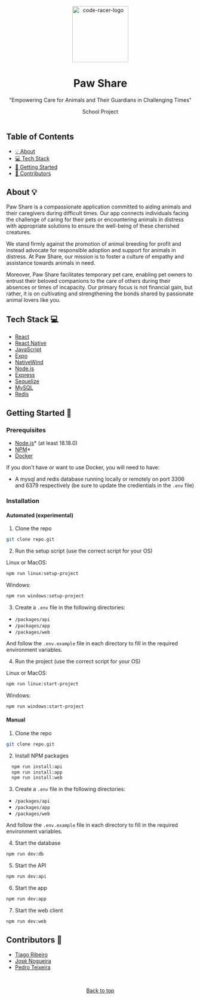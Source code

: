 <div align="center" id="top">
  <img src="https://dieselpunkcore.com/wp-content/uploads/2014/06/logo-placeholder.png" width="150" alt="code-racer-logo">
  <br/>
  <h1>Paw Share</h1>
  <p>"Empowering Care for Animals and Their Guardians in Challenging Times"</p>
 <span>School Project</span>
</div>
<br />

## Table of Contents

- [:bulb: About](#about)
- [:computer: Tech Stack](#tech-stack)
- [:rocket: Getting Started](#getting-started)
- [:memo: Contributors](#contributors)

<a id="about"></a>

## About :bulb:

Paw Share is a compassionate application committed to aiding animals and their caregivers during difficult times. Our app connects individuals facing the challenge of caring for their pets or encountering animals in distress with appropriate solutions to ensure the well-being of these cherished creatures.

We stand firmly against the promotion of animal breeding for profit and instead advocate for responsible adoption and support for animals in distress. At Paw Share, our mission is to foster a culture of empathy and assistance towards animals in need.

Moreover, Paw Share facilitates temporary pet care, enabling pet owners to entrust their beloved companions to the care of others during their absences or times of incapacity. Our primary focus is not financial gain, but rather, it is on cultivating and strengthening the bonds shared by passionate animal lovers like you.

<a id="tech-stack"></a>

## Tech Stack :computer:

- [React](https://reactjs.org/)
- [React Native](https://reactnative.dev/)
- [JavaScript](https://www.javascript.com/)
- [Expo](https://expo.io/)
- [NativeWind](https://www.nativewind.dev/)
- [Node.js](https://nodejs.org/en/)
- [Express](https://expressjs.com/)
- [Sequelize](https://sequelize.org/)
- [MySQL](https://www.mysql.com/)
- [Redis](https://redis.io/)

<a id="getting-started"></a>

## Getting Started :rocket:

### Prerequisites

- [Node.js](https://nodejs.org/en/)* (at least 18.18.0)
- [NPM](https://www.npmjs.com/)*
- [Docker](https://www.docker.com/)

If you don't have or want to use Docker, you will need to have:

- A mysql and redis database running locally or remotely on port 3306 and 6379 respectively (be sure to update the credientials in the `.env` file)

### Installation

#### Automated (experimental)

1. Clone the repo

```sh
git clone repo.git
```

2. Run the setup script (use the correct script for your OS)

Linux or MacOS:

```sh
npm run linux:setup-project
```

Windows:

```sh
npm run windows:setup-project
```

3. Create a `.env` file in the following directories:

- `/packages/api`
- `/packages/app`
- `/packages/web`

And follow the `.env.example` file in each directory to fill in the required environment variables.

4. Run the project (use the correct script for your OS)

Linux or MacOS:

```sh
npm run linux:start-project
```

Windows:

```sh
npm run windows:start-project
```

#### Manual

1. Clone the repo

```sh
git clone repo.git
```

2. Install NPM packages

```sh
  npm run install:api
  npm run install:app
  npm run install:web
```

3. Create a `.env` file in the following directories:

- `/packages/api`
- `/packages/app`
- `/packages/web`

And follow the `.env.example` file in each directory to fill in the required environment variables.

4. Start the database

```sh
npm run dev:db
```

5. Start the API

```sh
npm run dev:api
```

6. Start the app

```sh
npm run dev:app
```

7. Start the web client

```sh
npm run dev:web
```

<a id="contributors"></a>

## Contributors :memo:

- [Tiago Ribeiro](https://github.com/TiagoRibeiro25)
- [José Nogueira](https://github.com/JoseNogueira13)
- [Pedro Teixeira](https://github.com/pedromst2000)

<br />

<p align="center">
 <a href="#top">Back to top</a>
</p>
